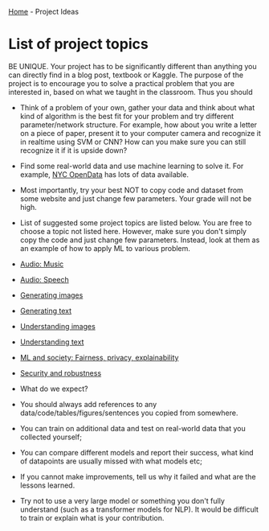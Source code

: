 [Home](../sequence.md) - Project Ideas

# List of project topics

BE UNIQUE. Your project has to be significantly different than anything you can directly find in a blog post, textbook or Kaggle. The purpose of the project is to encourage you to solve a practical problem that you are interested in, based on what we taught in the classroom. Thus you should

* Think of a problem of your own, gather your data and think about what kind of algorithm is the best fit for your problem and try different parameter/network structure. For example, how about you write a letter on a piece of paper, present it to your computer camera and recognize it in realtime using SVM or CNN? How can you make sure you can still recognize it if it is upside down?
* Find some real-world data and use machine learning to solve it. For example, [NYC OpenData](https://opendata.cityofnewyork.us) has lots of data available. 
* Most importantly, try your best NOT to copy code and dataset from some website and just change few parameters. Your grade will not be high.
* List of suggested some project topics are listed below. You are free to choose a topic not listed here. However, make sure you don't simply copy the code and just change few parameters. Instead, look at them as an example of how to apply ML to various problem.
        
 * [Audio: Music](./Audio(music).pdf)
 * [Audio: Speech](./Audio(speech).pdf)
 * [Generating images](./Generatingimages.pdf)
 * [Generating text](./Generatingtext.pdf)
 * [Understanding images](./Understanding_images.pdf)
 * [Understanding text](./Understanding_text.pdf)
 * [ML and society: Fairness, privacy, explainability](./ML_and_society.pdf)
 * [Security and robustness](./Security_and_robustness.pdf)

* What do we expect?
 * You should always add references to any data/code/tables/figures/sentences you copied from somewhere.
 * You can train on additional data and test on real-world data that you collected yourself;
 * You can compare different models and report their success, what kind of datapoints are usually missed with what models etc;
 * If you cannot make improvements, tell us why it failed and what are the lessons learned.
 * Try not to use a very large model or something you don't fully understand (such as a transformer models for NLP). It would be difficult to train or explain what is your contribution.
